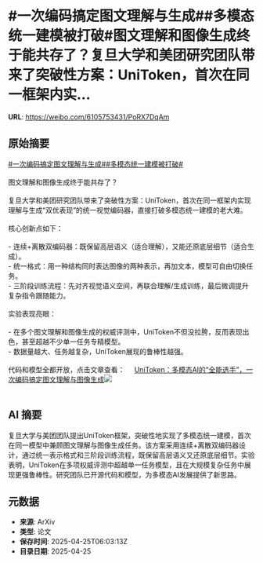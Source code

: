 # #一次编码搞定图文理解与生成##多模态统一建模被打破#图文理解和图像生成终于能共存了？复旦大学和美团研究团队带来了突破性方案：UniToken，首次在同一框架内实...

**URL**: https://weibo.com/6105753431/PoRX7DqAm

## 原始摘要

<a href="https://m.weibo.cn/search?containerid=231522type%3D1%26t%3D10%26q%3D%23%E4%B8%80%E6%AC%A1%E7%BC%96%E7%A0%81%E6%90%9E%E5%AE%9A%E5%9B%BE%E6%96%87%E7%90%86%E8%A7%A3%E4%B8%8E%E7%94%9F%E6%88%90%23&amp;extparam=%23%E4%B8%80%E6%AC%A1%E7%BC%96%E7%A0%81%E6%90%9E%E5%AE%9A%E5%9B%BE%E6%96%87%E7%90%86%E8%A7%A3%E4%B8%8E%E7%94%9F%E6%88%90%23" data-hide=""><span class="surl-text">#一次编码搞定图文理解与生成#</span></a><a href="https://m.weibo.cn/search?containerid=231522type%3D1%26t%3D10%26q%3D%23%E5%A4%9A%E6%A8%A1%E6%80%81%E7%BB%9F%E4%B8%80%E5%BB%BA%E6%A8%A1%E8%A2%AB%E6%89%93%E7%A0%B4%23&amp;extparam=%23%E5%A4%9A%E6%A8%A1%E6%80%81%E7%BB%9F%E4%B8%80%E5%BB%BA%E6%A8%A1%E8%A2%AB%E6%89%93%E7%A0%B4%23" data-hide=""><span class="surl-text">#多模态统一建模被打破#</span></a><br><br>图文理解和图像生成终于能共存了？<br><br>复旦大学和美团研究团队带来了突破性方案：UniToken，首次在同一框架内实现理解与生成“双优表现”的统一视觉编码器，直接打破多模态统一建模的老大难。<br><br>核心创新点如下：<br><br>- 连续+离散双编码器：既保留高层语义（适合理解），又能还原底层细节（适合生成）。<br>- 统一格式：用一种结构同时表达图像的两种表示，再加文本，模型可自由切换任务。<br>- 三阶段训练流程：先对齐视觉语义空间，再联合理解/生成训练，最后微调提升复杂指令跟随能力。<br><br>实验表现亮眼：<br><br>- 在多个图文理解和图像生成的权威评测中，UniToken不但没拉胯，反而表现出色，甚至超越不少单一任务专精模型。<br>- 数据量越大、任务越复杂，UniToken展现的鲁棒性越强。<br><br>代码和模型全都开放，点击文章查看： <a href="https://weibo.com/ttarticle/p/show?id=2309405159272697954485" data-hide=""><span class="url-icon"><img style="width: 1rem;height: 1rem" src="https://h5.sinaimg.cn/upload/2015/09/25/3/timeline_card_small_article_default.png" referrerpolicy="no-referrer"></span><span class="surl-text">UniToken：多模态AI的“全能选手”，一次编码搞定图文理解与图像生成</span></a><img style="" src="https://tvax2.sinaimg.cn/large/006Fd7o3gy1i0suwpvrtkj30rs0fmq7m.jpg" referrerpolicy="no-referrer"><br><br>

## AI 摘要

复旦大学与美团团队提出UniToken框架，突破性地实现了多模态统一建模，首次在同一模型中兼顾图文理解与图像生成任务。该方案采用连续+离散双编码器设计，通过统一表示格式和三阶段训练流程，既保留高层语义又还原底层细节。实验表明，UniToken在多项权威评测中超越单一任务模型，且在大规模复杂任务中展现更强鲁棒性。研究团队已开源代码和模型，为多模态AI发展提供了新思路。

## 元数据

- **来源**: ArXiv
- **类型**: 论文
- **保存时间**: 2025-04-25T06:03:13Z
- **目录日期**: 2025-04-25
